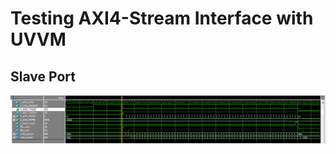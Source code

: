 # Testing AXI4-Stream Interface with UVVM 

## Slave Port

![alt text](https://github.com/oktayogutcu/soc_imp/blob/main/axi_stream_test/sim/slave_port.PNG?raw=true)
